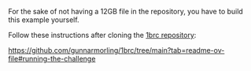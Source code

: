 For the sake of not having a 12GB file in the repository, you have to build this example yourself.

Follow these instructions after cloning the [1brc repository](https://github.com/gunnarmorling/1brc):

https://github.com/gunnarmorling/1brc/tree/main?tab=readme-ov-file#running-the-challenge
